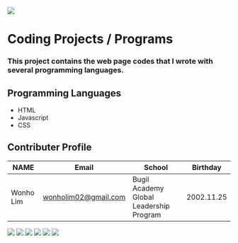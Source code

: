 ![](https://placehold.it/950x90/FF4500/fff?text=Welcome!)
# Coding **Projects / Programs**
### This project contains the web page codes that I wrote with several programming languages. 

## Programming Languages
* HTML
* Javascript
* CSS

## Contributer Profile
<!-- Tables -->
| NAME      | Email                |School                                 |Birthday           |
| --------- | -------------------- |---------------------------------------|-------------------|
| Wonho Lim | wonholim02@gmail.com |Bugil Academy Global Leadership Program|2002.11.25         |

![](https://lh3.googleusercontent.com/proxy/xP2EMvVGmUR5tWoyWe0auJIPk67e0hp7hUaWv17d88UYWvKBQolJ7bgB2xum9rWFp4BEYi5k8uZIlCj65i0TVG33excS9plkVB5c30lnbV9DLseiuC7pgoaulh2cRvjcyD8Ldm_6etJG1N9CbzXU7wXFzro-XJ1XWDIkKWlYpvWidAKkEmYjPoSLNpC-qMa_rHTSf0P8JSInRr4aDNBmfB7PZNpR7ZqI7IgjizDmytIRaHwkHS0loiw6Np62_NWgkd7Emu_mdTmV-dTA8LbiQRrd_FPMbYZTJsnsTAUBi--zxyEMSZYjRLKgwMeKVt_jj1-aX665rFZW_Asg8ZG3uek)
![](https://lh3.googleusercontent.com/proxy/xP2EMvVGmUR5tWoyWe0auJIPk67e0hp7hUaWv17d88UYWvKBQolJ7bgB2xum9rWFp4BEYi5k8uZIlCj65i0TVG33excS9plkVB5c30lnbV9DLseiuC7pgoaulh2cRvjcyD8Ldm_6etJG1N9CbzXU7wXFzro-XJ1XWDIkKWlYpvWidAKkEmYjPoSLNpC-qMa_rHTSf0P8JSInRr4aDNBmfB7PZNpR7ZqI7IgjizDmytIRaHwkHS0loiw6Np62_NWgkd7Emu_mdTmV-dTA8LbiQRrd_FPMbYZTJsnsTAUBi--zxyEMSZYjRLKgwMeKVt_jj1-aX665rFZW_Asg8ZG3uek)
![](https://lh3.googleusercontent.com/proxy/xP2EMvVGmUR5tWoyWe0auJIPk67e0hp7hUaWv17d88UYWvKBQolJ7bgB2xum9rWFp4BEYi5k8uZIlCj65i0TVG33excS9plkVB5c30lnbV9DLseiuC7pgoaulh2cRvjcyD8Ldm_6etJG1N9CbzXU7wXFzro-XJ1XWDIkKWlYpvWidAKkEmYjPoSLNpC-qMa_rHTSf0P8JSInRr4aDNBmfB7PZNpR7ZqI7IgjizDmytIRaHwkHS0loiw6Np62_NWgkd7Emu_mdTmV-dTA8LbiQRrd_FPMbYZTJsnsTAUBi--zxyEMSZYjRLKgwMeKVt_jj1-aX665rFZW_Asg8ZG3uek)
![](https://lh3.googleusercontent.com/proxy/xP2EMvVGmUR5tWoyWe0auJIPk67e0hp7hUaWv17d88UYWvKBQolJ7bgB2xum9rWFp4BEYi5k8uZIlCj65i0TVG33excS9plkVB5c30lnbV9DLseiuC7pgoaulh2cRvjcyD8Ldm_6etJG1N9CbzXU7wXFzro-XJ1XWDIkKWlYpvWidAKkEmYjPoSLNpC-qMa_rHTSf0P8JSInRr4aDNBmfB7PZNpR7ZqI7IgjizDmytIRaHwkHS0loiw6Np62_NWgkd7Emu_mdTmV-dTA8LbiQRrd_FPMbYZTJsnsTAUBi--zxyEMSZYjRLKgwMeKVt_jj1-aX665rFZW_Asg8ZG3uek)
![](https://assets.weforum.org/project/image/HTpPcpjX9elUNR5L6VvDaixzL9GgCoGaasn1nTj74e0.jpeg)
![](https://placehold.it/950x90/FF4500/fff?text=TheWorldOfCoding)
